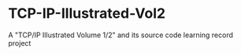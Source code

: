 # TCP-IP-Illustrated-Vol2
A "TCP/IP Illustrated Volume 1/2" and its source code learning record project
